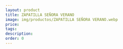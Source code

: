 ```yaml
---
layout: product
title: ZAPATILLA SEÑORA VERANO
image: img/productos/ZAPATILLA SEÑORA VERANO.webp
price: 
tags: 
description: 
order: 0
---
```

